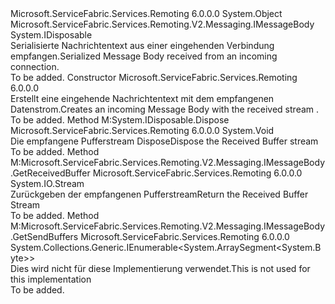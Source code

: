 <Type Name="IncomingMessageBody" FullName="Microsoft.ServiceFabric.Services.Remoting.V2.Messaging.IncomingMessageBody">
  <TypeSignature Language="C#" Value="public sealed class IncomingMessageBody : IDisposable, Microsoft.ServiceFabric.Services.Remoting.V2.Messaging.IMessageBody" />
  <TypeSignature Language="ILAsm" Value=".class public auto ansi sealed beforefieldinit IncomingMessageBody extends System.Object implements class Microsoft.ServiceFabric.Services.Remoting.V2.Messaging.IMessageBody, class System.IDisposable" />
  <TypeSignature Language="DocId" Value="T:Microsoft.ServiceFabric.Services.Remoting.V2.Messaging.IncomingMessageBody" />
  <TypeSignature Language="VB.NET" Value="Public NotInheritable Class IncomingMessageBody&#xA;Implements IDisposable, IMessageBody" />
  <TypeSignature Language="F#" Value="type IncomingMessageBody = class&#xA;    interface IMessageBody&#xA;    interface IDisposable" />
  <AssemblyInfo>
    <AssemblyName>Microsoft.ServiceFabric.Services.Remoting</AssemblyName>
    <AssemblyVersion>6.0.0.0</AssemblyVersion>
  </AssemblyInfo>
  <Base>
    <BaseTypeName>System.Object</BaseTypeName>
  </Base>
  <Interfaces>
    <Interface>
      <InterfaceName>Microsoft.ServiceFabric.Services.Remoting.V2.Messaging.IMessageBody</InterfaceName>
    </Interface>
    <Interface>
      <InterfaceName>System.IDisposable</InterfaceName>
    </Interface>
  </Interfaces>
  <Docs>
    <summary>
            <span data-ttu-id="960ae-101">Serialisierte Nachrichtentext aus einer eingehenden Verbindung empfangen.</span><span class="sxs-lookup"><span data-stu-id="960ae-101">Serialized Message Body received from an incoming connection.</span></span>
            </summary>
    <remarks>To be added.</remarks>
  </Docs>
  <Members>
    <Member MemberName=".ctor">
      <MemberSignature Language="C#" Value="public IncomingMessageBody (System.IO.Stream receivedBufferStream);" />
      <MemberSignature Language="ILAsm" Value=".method public hidebysig specialname rtspecialname instance void .ctor(class System.IO.Stream receivedBufferStream) cil managed" />
      <MemberSignature Language="DocId" Value="M:Microsoft.ServiceFabric.Services.Remoting.V2.Messaging.IncomingMessageBody.#ctor(System.IO.Stream)" />
      <MemberSignature Language="VB.NET" Value="Public Sub New (receivedBufferStream As Stream)" />
      <MemberSignature Language="F#" Value="new Microsoft.ServiceFabric.Services.Remoting.V2.Messaging.IncomingMessageBody : System.IO.Stream -&gt; Microsoft.ServiceFabric.Services.Remoting.V2.Messaging.IncomingMessageBody" Usage="new Microsoft.ServiceFabric.Services.Remoting.V2.Messaging.IncomingMessageBody receivedBufferStream" />
      <MemberType>Constructor</MemberType>
      <AssemblyInfo>
        <AssemblyName>Microsoft.ServiceFabric.Services.Remoting</AssemblyName>
        <AssemblyVersion>6.0.0.0</AssemblyVersion>
      </AssemblyInfo>
      <Parameters>
        <Parameter Name="receivedBufferStream" Type="System.IO.Stream" />
      </Parameters>
      <Docs>
        <param name="receivedBufferStream"></param>
        <summary>
            <span data-ttu-id="960ae-102">Erstellt eine eingehende Nachrichtentext mit dem empfangenen Datenstrom.</span><span class="sxs-lookup"><span data-stu-id="960ae-102">Creates an incoming Message Body with the received stream .</span></span>
            </summary>
        <remarks>To be added.</remarks>
      </Docs>
    </Member>
    <Member MemberName="Dispose">
      <MemberSignature Language="C#" Value="public void Dispose ();" />
      <MemberSignature Language="ILAsm" Value=".method public hidebysig newslot virtual instance void Dispose() cil managed" />
      <MemberSignature Language="DocId" Value="M:Microsoft.ServiceFabric.Services.Remoting.V2.Messaging.IncomingMessageBody.Dispose" />
      <MemberSignature Language="VB.NET" Value="Public Sub Dispose ()" />
      <MemberSignature Language="F#" Value="abstract member Dispose : unit -&gt; unit&#xA;override this.Dispose : unit -&gt; unit" Usage="incomingMessageBody.Dispose " />
      <MemberType>Method</MemberType>
      <Implements>
        <InterfaceMember>M:System.IDisposable.Dispose</InterfaceMember>
      </Implements>
      <AssemblyInfo>
        <AssemblyName>Microsoft.ServiceFabric.Services.Remoting</AssemblyName>
        <AssemblyVersion>6.0.0.0</AssemblyVersion>
      </AssemblyInfo>
      <ReturnValue>
        <ReturnType>System.Void</ReturnType>
      </ReturnValue>
      <Parameters />
      <Docs>
        <summary>
            <span data-ttu-id="960ae-103">Die empfangene Pufferstream Dispose</span><span class="sxs-lookup"><span data-stu-id="960ae-103">Dispose the Received Buffer stream</span></span> 
            </summary>
        <remarks>To be added.</remarks>
      </Docs>
    </Member>
    <Member MemberName="GetReceivedBuffer">
      <MemberSignature Language="C#" Value="public System.IO.Stream GetReceivedBuffer ();" />
      <MemberSignature Language="ILAsm" Value=".method public hidebysig newslot virtual instance class System.IO.Stream GetReceivedBuffer() cil managed" />
      <MemberSignature Language="DocId" Value="M:Microsoft.ServiceFabric.Services.Remoting.V2.Messaging.IncomingMessageBody.GetReceivedBuffer" />
      <MemberSignature Language="VB.NET" Value="Public Function GetReceivedBuffer () As Stream" />
      <MemberSignature Language="F#" Value="abstract member GetReceivedBuffer : unit -&gt; System.IO.Stream&#xA;override this.GetReceivedBuffer : unit -&gt; System.IO.Stream" Usage="incomingMessageBody.GetReceivedBuffer " />
      <MemberType>Method</MemberType>
      <Implements>
        <InterfaceMember>M:Microsoft.ServiceFabric.Services.Remoting.V2.Messaging.IMessageBody.GetReceivedBuffer</InterfaceMember>
      </Implements>
      <AssemblyInfo>
        <AssemblyName>Microsoft.ServiceFabric.Services.Remoting</AssemblyName>
        <AssemblyVersion>6.0.0.0</AssemblyVersion>
      </AssemblyInfo>
      <ReturnValue>
        <ReturnType>System.IO.Stream</ReturnType>
      </ReturnValue>
      <Parameters />
      <Docs>
        <summary>
            <span data-ttu-id="960ae-104">Zurückgeben der empfangenen Pufferstream</span><span class="sxs-lookup"><span data-stu-id="960ae-104">Return the Received Buffer Stream</span></span> 
            </summary>
        <returns />
        <remarks>To be added.</remarks>
      </Docs>
    </Member>
    <Member MemberName="GetSendBuffers">
      <MemberSignature Language="C#" Value="public System.Collections.Generic.IEnumerable&lt;ArraySegment&lt;byte&gt;&gt; GetSendBuffers ();" />
      <MemberSignature Language="ILAsm" Value=".method public hidebysig newslot virtual instance class System.Collections.Generic.IEnumerable`1&lt;valuetype System.ArraySegment`1&lt;unsigned int8&gt;&gt; GetSendBuffers() cil managed" />
      <MemberSignature Language="DocId" Value="M:Microsoft.ServiceFabric.Services.Remoting.V2.Messaging.IncomingMessageBody.GetSendBuffers" />
      <MemberSignature Language="VB.NET" Value="Public Function GetSendBuffers () As IEnumerable(Of ArraySegment(Of Byte))" />
      <MemberSignature Language="F#" Value="abstract member GetSendBuffers : unit -&gt; seq&lt;ArraySegment&lt;byte&gt;&gt;&#xA;override this.GetSendBuffers : unit -&gt; seq&lt;ArraySegment&lt;byte&gt;&gt;" Usage="incomingMessageBody.GetSendBuffers " />
      <MemberType>Method</MemberType>
      <Implements>
        <InterfaceMember>M:Microsoft.ServiceFabric.Services.Remoting.V2.Messaging.IMessageBody.GetSendBuffers</InterfaceMember>
      </Implements>
      <AssemblyInfo>
        <AssemblyName>Microsoft.ServiceFabric.Services.Remoting</AssemblyName>
        <AssemblyVersion>6.0.0.0</AssemblyVersion>
      </AssemblyInfo>
      <ReturnValue>
        <ReturnType>System.Collections.Generic.IEnumerable&lt;System.ArraySegment&lt;System.Byte&gt;&gt;</ReturnType>
      </ReturnValue>
      <Parameters />
      <Docs>
        <summary>
            <span data-ttu-id="960ae-105">Dies wird nicht für diese Implementierung verwendet.</span><span class="sxs-lookup"><span data-stu-id="960ae-105">This is not used for this implementation</span></span>
            </summary>
        <returns />
        <remarks>To be added.</remarks>
      </Docs>
    </Member>
  </Members>
</Type>